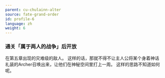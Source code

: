 ```yaml
---
parent: cu-chulainn-alter
source: fate-grand-order
id: profile-6
language: zh
weight: 6
---
```


### 通关「属于两人的战争」后开放

在第五章出现的灾难级的敌人。
这样的话，那就不得不让主人公将某个身着神话礼装的Archer召唤出来，让他们在神秘空间里打上一周。
这样的思路不知道如何呢。
